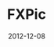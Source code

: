 ---
caption: #what displays in the portfolio grid:
  title: FXPic
  subtitle: 78가지 다양한 필터효과 사진앱
  thumbnail: assets/img/portfolio/fxpic/thumb_fxpic.png
  
#what displays when the item is clicked:
title: "FXPic"
projecttitle: "프로젝트 설명"
project: "사진 또는 이미지를 78가지 다양한 필터 효과 적용 앱."
roletitle: "주요업무 및 담당역할"
role: "개발 학습을 위한 토이 프로젝트로 1인 제작(평일퇴근이후 또는 주말 취미 코딩)<br>
&nbsp;• 기획, 디자인, 개발, 세너티 테스트, 운영"
datetitle: "참여기간"
startdate: 2012/05
enddate: 2012/08
skilltitle: "개발언어 / 주요기술 / 사용툴"
skills:
  - title: "Android Studio"
  - title: "Java"
  - title: "MVC"
  - title: "Photoshop"
linktitle: "링크(서비스 종료)"
link: "http://play.google.com/store/apps/details?id=com.coolsharp.fxpic"
imagetitle: "참고화면"
images:
 - src: assets/img/portfolio/fxpic/fxpic_02.png
 - alt: 
date: 2012-12-08
---